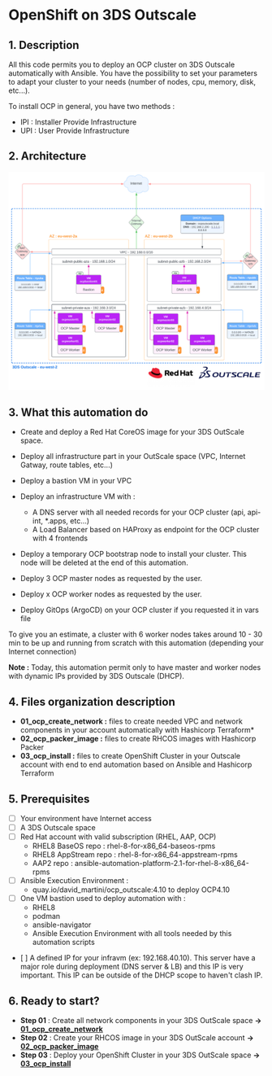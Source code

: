 # OpenShift on 3DS Outscale

## 1. Description

All this code permits you to deploy an OCP cluster on 3DS Outscale automatically with Ansible. You have the possibility to set your parameters to adapt your cluster to your needs (number of nodes, cpu, memory, disk, etc...).

To install OCP in general, you have two methods :
* IPI : Installer Provide Infrastructure
* UPI : User Provide Infrastructure

## 2. Architecture
 
 ![Schema](docs/ocp-3ds-outscale.svg)

## 3. What this automation do

* Create and deploy a Red Hat CoreOS image for your 3DS OutScale space.

* Deploy all infrastructure part in your OutScale space (VPC, Internet Gatway, route tables, etc...)

* Deploy a bastion VM in your VPC

* Deploy an infrastructure VM with :
	- A DNS server with all needed records for your OCP cluster (api, api-int, *.apps, etc...)
	- A Load Balancer based on HAProxy as endpoint for the OCP cluster with 4 frontends

* Deploy a temporary OCP bootstrap node to install your cluster. This node will be deleted at the end of this automation.

* Deploy 3 OCP master nodes as requested by the user.

* Deploy x OCP worker nodes as requested by the user.

* Deploy GitOps (ArgoCD) on your OCP cluster if you requested it in vars file

To give you an estimate, a cluster with 6 worker nodes takes around 10 - 30 min to be up and running from scratch with this automation (depending your Internet connection)

**Note :** Today, this automation permit only to have master and worker nodes with dynamic IPs provided by 3DS Outscale (DHCP).

## 4. Files organization description

* **01_ocp_create_network :** files to create needed VPC and network components in your account automatically with Hashicorp Terraform*
* **02_ocp_packer_image :** files to create RHCOS images with Hashicorp Packer
* **03_ocp_install :** files to create OpenShift Cluster in your Outscale account with end to end automation based on Ansible and Hashicorp Terraform

## 5. Prerequisites

- [ ] Your environment have Internet access
- [ ] A 3DS Outscale space
- [ ] Red Hat account with valid subscription (RHEL, AAP, OCP)
	- RHEL8 BaseOS repo : rhel-8-for-x86_64-baseos-rpms
	- RHEL8 AppStream repo : rhel-8-for-x86_64-appstream-rpms
	- AAP2 repo : ansible-automation-platform-2.1-for-rhel-8-x86_64-rpms
- [ ] Ansible Execution Environment : 
	- quay.io/david_martini/ocp_outscale:4.10 to deploy OCP4.10
- [ ] One VM bastion used to deploy automation with :
	- RHEL8
	- podman
	- ansible-navigator
	- Ansible Execution Environment with all tools needed by this automation scripts
- [ ] A defined IP for your infravm (ex: 192.168.40.10). This server have a major role during deployment (DNS server & LB) and this IP is very important. This IP can be outside of the DHCP scope to haven't clash IP.

## 6. Ready to start?

- **Step 01** : Create all network components in your 3DS OutScale space **->** [**01_ocp_create_network**](01_ocp_create_network/README.md)
- **Step 02** : Create your RHCOS image in your 3DS OutScale account **->** [**02_ocp_packer_image**](02_ocp_packer_image/README.md)
- **Step 03** : Deploy your OpenShift Cluster in your 3DS OutScale space **->** [**03_ocp_install**](03_ocp_install/README.md)